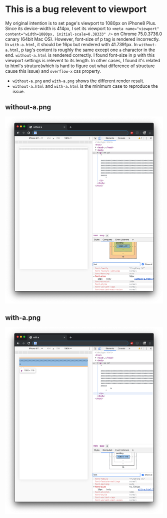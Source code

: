 # This is a bug relevent to viewport
My original intention is to set page's viewport to 1080px on iPhone8 Plus. Since its device-width is 414px, I set its viewport to `<meta name="viewport" content="width=1080px, initial-scale=0.38333" />` on Chrome 75.0.3736.0 canary (64bit Mac OS). However, font-size of p tag is rendered incorrectly. In `with-a.html`, it should be 16px but rendered with 41.7391px. In `without-a.html`, p tag's content is roughly the same except one `a` charactor in the end. `without-a.html` is rendered correctly. I found font-size in p with this viewport settings is relevent to its length. In other cases, I found it's related to html's struture(which is hard to figure out what difference of structure cause this issue) and `overflow-x` css property.

- `without-a.png` and `with-a.png` shows the different render result.
- `without-a.html` and `with-a.html` is the minimum case to reproduce the issue.

## without-a.png
![without-a.png](https://github.com/07akioni/may-be-a-bug-of-chrome/blob/master/without-a.png?raw=true)
## with-a.png
![with-a.png](https://github.com/07akioni/may-be-a-bug-of-chrome/blob/master/with-a.png?raw=true)